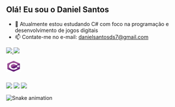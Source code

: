 ## Olá! Eu sou o Daniel Santos

- 🌱 Atualmente estou estudando C# com foco na programação e desenvolvimento de jogos digitais
- 📫 Contate-me no e-mail: danielsantosds7@gmail.com

<div>
  <a href="https://github.com/dands7">
  <img height="180em" src="https://github-readme-stats.vercel.app/api?username=dands7&show_icons=true&theme=dark&include_all_commits=true&count_private=true"/>
  <img height="180em" src="https://github-readme-stats.vercel.app/api/top-langs/?username=dands7&layout=compact&langs_count=7&theme=dark"/>
</div>
<div style="display: inline_block"><br>
  <img align="center" alt="Dan-Csharp" height="30" width="40" src="https://raw.githubusercontent.com/devicons/devicon/master/icons/csharp/csharp-original.svg">
</div>
  
##

<div>
  <a href="https://instagram.com/d.santoss____/" target="_blank"><img src="https://img.shields.io/badge/-Instagram-%23E4405F?style=for-the-badge&logo=instagram&logoColor=white" target="_blank"></a>
  <a href = "mailto:danielsantosds7@gmail.com"><img src="https://img.shields.io/badge/-Gmail-%23333?style=for-the-badge&logo=gmail&logoColor=white" target="_blank"></a>
  <a href="https://www.linkedin.com/in/daniel-santos-73a50b153/" target="_blank"><img src="https://img.shields.io/badge/-LinkedIn-%230077B5?style=for-the-badge&logo=linkedin&logoColor=white" target="_blank"></a> 
 
  ![Snake animation](https://github.com/dands7/dands7/blob/output/github-contribution-grid-snake.svg)
</div>
